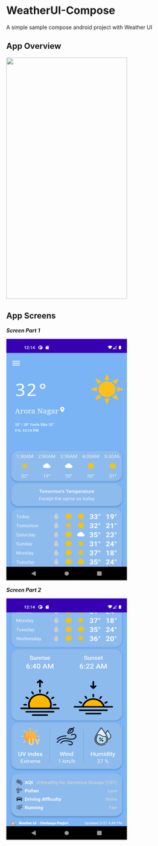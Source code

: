# WeatherUI-Compose
A simple sample compose android project with Weather UI

## App Overview
<img src="https://raw.githubusercontent.com/ChaituPenju/WeatherUI-Compose/dev/screens/app_overview.gif" width=320 height=640>

## App Screens

***Screen Part 1***

<img src="https://raw.githubusercontent.com/ChaituPenju/WeatherUI-Compose/dev/screens/screen_part_1.png" width=320 height=640>

***Screen Part 2***

<img src="https://raw.githubusercontent.com/ChaituPenju/WeatherUI-Compose/dev/screens/screen_part_2.png" width=320 height=640>
